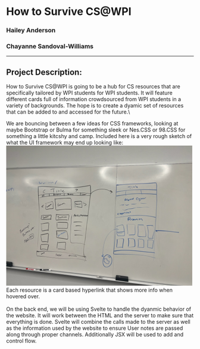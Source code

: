 # How to Survive CS@WPI

### Hailey Anderson

### Chayanne Sandoval-Williams

---

## Project Description: 
How to Survive CS@WPI is going to be a hub for CS resources that are specifically tailored by WPI students for WPI students.
It will feature different cards full of information crowdsourced from WPI students in a variety of backgrounds. The hope is to create a dyamic set of resources that can be added to and accessed for the future.\

We are bouncing between a few ideas for CSS frameworks, looking at maybe Bootstrap or Bulma for something sleek or Nes.CSS or 98.CSS for something a little kitcshy and camp.
Included here is a very rough sketch of what the UI framework may end up looking like:\
<img src="IMG_4585.jpg" alt="Rough Sketch of UI Frameword" width="500"/>\
Each resource is a card based hyperlink that shows more info when hovered over.
\
\
On the back end, we will be using Svelte to handle the dyanmic behavior of the website. It will work between the HTML and the server to make sure that everything is done. Svelte will combine the calls made to the server as well as the information used by the website to ensure User notes are passed along through proper channels. Additionally JSX will be used to add and control flow.